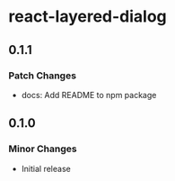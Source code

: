 # react-layered-dialog

## 0.1.1

### Patch Changes

- docs: Add README to npm package

## 0.1.0

### Minor Changes

- Initial release
